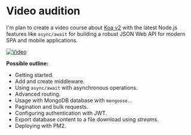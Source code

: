 # Video audition

I'm plan to create a video course about [Koa v2](https://github.com/koajs/koa/tree/v2.x/) with the latest Node.js features like `async/await` for building a robust JSON Web API for modern SPA and mobile applications.

[![Video](https://img.youtube.com/vi/iOfOapc4gao/0.jpg)](https://www.youtube.com/watch?v=iOfOapc4gao "Everything Is AWESOME")

**Possible outline:**

* Getting started.
* Add and create middleware.
* Using `async/await` with asynchronous operations.
* Advanced routing.
* Usage with MongoDB database with `mongoose.`.
* Pagination and bulk requests.
* Configuring authentication with JWT.
* Export database content to a file download using _streams_.
* Deploying with PM2.
